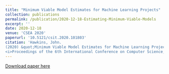 ```yaml
---
title: "Minimum Viable Model Estimates for Machine Learning Projects"
collection: publications
permalink: /publication/2020-12-18-Estimating-Minimum-Viable-Models
excerpt: ''
date: 2020-12-18
venue: 'CSEA 2020'
paperurl: '10.5121/csit.2020.101803'
citation: 'Hawkins, John.
(2020) &quot;Minimum Viable Model Estimates for Machine Learning Projects &quot; 
<i>Proceedings of the 6th International Conference on Computer Science, Engineering And Applications (CSEA 2020),</i> Dec 18~19; 10(18)'
--- 
```


[Download paper here](https://arxiv.org/abs/2101.00346)

